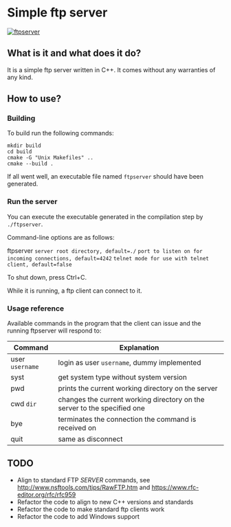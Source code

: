# Simple ftp server

[![ftpserver](https://github.com/ivorob/ftpserver/actions/workflows/cmake.yml/badge.svg)](https://github.com/ivorob/ftpserver/actions)

## What is it and what does it do?

It is a simple ftp server written in C++.
It comes without any warranties of any kind.

## How to use?

### Building

To build run the following commands:

```
mkdir build
cd build
cmake -G "Unix Makefiles" ..
cmake --build .
```

If all went well, an executable file named `ftpserver` should have been generated.

### Run the server

You can execute the executable generated in the compilation step by `./ftpserver`.

Command-line options are as follows:

ftpserver `server root directory, default=./` `port to listen on for incoming connections, default=4242` `telnet mode for use with telnet client, default=false`

To shut down, press Ctrl+C.

While it is running, a ftp client can connect to it.

### Usage reference

Available commands in the program that the client can issue and the running ftpserver will respond to:

| Command | Explanation |
| --- | --- |
| user `username` | login as user `username`, dummy implemented |
| syst | get system type without system version |
| pwd | prints the current working directory on the server |
| cwd `dir` | changes the current working directory on the server to the specified one |
| bye | terminates the connection the command is received on |
| quit | same as disconnect |

## TODO

* Align to standard FTP *SERVER* commands, see http://www.nsftools.com/tips/RawFTP.htm and https://www.rfc-editor.org/rfc/rfc959
* Refactor the code to align to new C++ versions and standards
* Refactor the code to make standard ftp clients work
* Refactor the code to add Windows support
